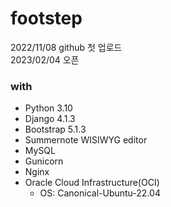 # footstep

2022/11/08 github 첫 업로드  
2023/02/04 오픈

### with  
* Python 3.10
* Django 4.1.3
* Bootstrap 5.1.3
* Summernote WISIWYG editor
* MySQL
* Gunicorn
* Nginx
* Oracle Cloud Infrastructure(OCI)  
  - OS: Canonical-Ubuntu-22.04
